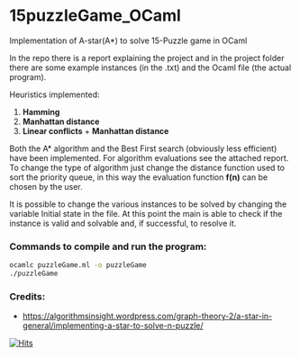 # 15puzzleGame_OCaml
Implementation of A-star(A*) to solve 15-Puzzle game in OCaml


In the repo there is a report explaining the project and in the project folder there are some example instances (in the .txt) and the Ocaml file (the actual program).

Heuristics implemented:
1. **Hamming**
2. **Manhattan distance**
3. **Linear conflicts** + **Manhattan distance**

Both the A* algorithm and the Best First search (obviously less efficient) have been implemented.
For algorithm evaluations see the attached report.
To change the type of algorithm just change the distance function used to sort the priority queue, in this way the evaluation function **f(n)** can be chosen by the user.

It is possible to change the various instances to be solved by changing the variable Initial state in the file. At this point the main is able to check if the instance is valid and solvable and, if successful, to resolve it.

### Commands to compile and run the program:
```bash 
ocamlc puzzleGame.ml -o puzzleGame
./puzzleGame
```

### Credits:
* https://algorithmsinsight.wordpress.com/graph-theory-2/a-star-in-general/implementing-a-star-to-solve-n-puzzle/

[![Hits](https://hits.seeyoufarm.com/api/count/incr/badge.svg?url=https%3A%2F%2Fgithub.com%2FCristianCosci%2F15puzzleGame_OCaml&count_bg=%23FF00C1&title_bg=%23555555&icon=ocaml.svg&icon_color=%23E7E7E7&title=Help&edge_flat=false)](https://hits.seeyoufarm.com)
